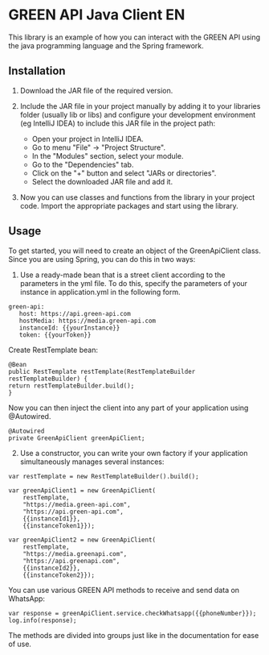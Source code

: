 # GREEN API Java Client EN

This library is an example of how you can interact with the GREEN API
using the java programming language and the Spring framework.

## Installation

1. Download the JAR file of the required version.
2. Include the JAR file in your project manually by adding it to your libraries folder (usually lib or libs)
   and configure your development environment (eg IntelliJ IDEA) to include this JAR file in the project path:

   - Open your project in IntelliJ IDEA.
   - Go to menu "File" -> "Project Structure".
   - In the "Modules" section, select your module.
   - Go to the "Dependencies" tab.
   - Click on the "+" button and select "JARs or directories".
   - Select the downloaded JAR file and add it.

3. Now you can use classes and functions from the library in your project code. Import the appropriate packages and start using the library.

## Usage

To get started, you will need to create an object of the GreenApiClient class.
Since you are using Spring, you can do this in two ways:

1. Use a ready-made bean that is a street client according to the parameters in the yml file. To do this, specify the parameters of your instance in application.yml in the following form.

```
green-api:
   host: https://api.green-api.com
   hostMedia: https://media.green-api.com
   instanceId: {{yourInstance}}
   token: {{yourToken}}
```

Create RestTemplate bean:

```
@Bean
public RestTemplate restTemplate(RestTemplateBuilder restTemplateBuilder) {
return restTemplateBuilder.build();
}
```

Now you can then inject the client into any part of your application using @Autowired.

```
@Autowired
private GreenApiClient greenApiClient;
```

2. Use a constructor, you can write your own factory if your application simultaneously manages several instances:

```
var restTemplate = new RestTemplateBuilder().build();

var greenApiClient1 = new GreenApiClient(
    restTemplate,
    "https://media.green-api.com",
    "https://api.green-api.com",
    {{instanceId1}},
    {{instanceToken1}});

var greenApiClient2 = new GreenApiClient(
    restTemplate,
    "https://media.greenapi.com",
    "https://api.greenapi.com",
    {{instanceId2}},
    {{instanceToken2}});
```

You can use various GREEN API methods to receive and send data
on WhatsApp:

```
var response = greenApiClient.service.checkWhatsapp({{phoneNumber}});
log.info(response);
```

The methods are divided into groups just like in the documentation for ease of use.